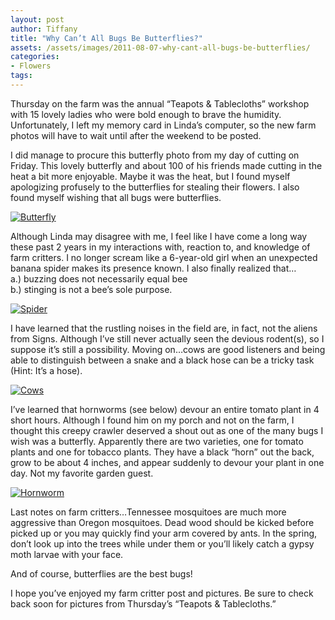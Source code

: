 ```yaml
---
layout: post
author: Tiffany
title: "Why Can’t All Bugs Be Butterflies?"
assets: /assets/images/2011-08-07-why-cant-all-bugs-be-butterflies/
categories: 
- Flowers
tags: 
---
```


Thursday on the farm was the annual “Teapots & Tablecloths” workshop with 15 lovely ladies who were bold enough to brave the humidity. Unfortunately, I left my memory card in Linda’s computer, so the new farm photos will have to wait until after the weekend to be posted.

I did manage to procure this butterfly photo from my day of cutting on Friday. This lovely butterfly and about 100 of his friends made cutting in the heat a bit more enjoyable. Maybe it was the heat, but I found myself apologizing profusely to the butterflies for stealing their flowers. I also found myself wishing that all bugs were butterflies.

[![](jekyll_uploads/2011/08/DSC_0129-575x412.jpg "Butterfly")](http://www.sweetpeonies.com/2011/08/why-cant-all-bugs-be-butterflies/dsc_0129/)

Although Linda may disagree with me, I feel like I have come a long way these past 2 years in my interactions with, reaction to, and knowledge of farm critters. I no longer scream like a 6-year-old girl when an unexpected banana spider makes its presence known. I also finally realized that…  
a.) buzzing does not necessarily equal bee  
b.) stinging is not a bee’s sole purpose.

[![](jekyll_uploads/2011/08/other-149-575x381.jpg "Spider")](http://www.sweetpeonies.com/2011/08/why-cant-all-bugs-be-butterflies/other-149-3/)

I have learned that the rustling noises in the field are, in fact, not the aliens from Signs. Although I’ve still never actually seen the devious rodent(s), so I suppose it’s still a possibility. Moving on…cows are good listeners and being able to distinguish between a snake and a black hose can be a tricky task (Hint: It’s a hose).

[![](jekyll_uploads/2011/08/other-160-575x308.jpg "Cows")](http://www.sweetpeonies.com/2011/08/why-cant-all-bugs-be-butterflies/other-160-3/)

I’ve learned that hornworms (see below) devour an entire tomato plant in 4 short hours. Although I found him on my porch and not on the farm, I thought this creepy crawler deserved a shout out as one of the many bugs I wish was a butterfly. Apparently there are two varieties, one for tomato plants and one for tobacco plants. They have a black “horn” out the back, grow to be about 4 inches, and appear suddenly to devour your plant in one day. Not my favorite garden guest.

[![](jekyll_uploads/2011/08/sandwich-pillows-small-flowers-028-575x381.jpg "Hornworm")](http://www.sweetpeonies.com/2011/08/why-cant-all-bugs-be-butterflies/sandwich-pillows-small-flowers-028/)

Last notes on farm critters…Tennessee mosquitoes are much more aggressive than Oregon mosquitoes. Dead wood should be kicked before picked up or you may quickly find your arm covered by ants. In the spring, don’t look up into the trees while under them or you’ll likely catch a gypsy moth larvae with your face.

And of course, butterflies are the best bugs!

I hope you’ve enjoyed my farm critter post and pictures. Be sure to check back soon for pictures from Thursday’s “Teapots & Tablecloths.”